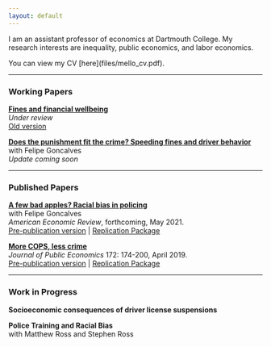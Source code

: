 ```yaml
---
layout: default
---
```


I am an assistant professor of economics at Dartmouth College. My research interests are inequality, public economics, and labor economics. 

<p>You can view my CV [here](files/mello_cv.pdf).</p>

***

### Working Papers

<b>[Fines and financial wellbeing](files/fines.pdf)</b>
<br>_Under review_
<br>[Old version](files/jmp.pdf)

<b>[Does the punishment fit the crime? Speeding fines and driver behavior](https://papers.ssrn.com/sol3/papers.cfm?abstract_id=3064406)</b>
<br>with Felipe Goncalves
<br>_Update coming soon_

***

### Published Papers ###

<b>[A few bad apples? Racial bias in policing](https://www.aeaweb.org/articles?id=10.1257/aer.20181607)</b>
<br>with Felipe Goncalves
<br>_American Economic Review_, forthcoming, May 2021.
<br>[Pre-publication version](https://papers.ssrn.com/sol3/papers.cfm?abstract_id=3627809) | [Replication Package](https://www.openicpsr.org/openicpsr/project/120242/version/V1/view)

<b>[More COPS, less crime](https://www.sciencedirect.com/science/article/pii/S0047272718302305)</b>
<br>_Journal of Public Economics_ 172: 174-200, April 2019. 
<br>[Pre-publication version](files/cops.pdf) | [Replication Package](https://github.com/mello/cops)

***

### Work in Progress ###

<b>Socioeconomic consequences of driver license suspensions</b>

<b>Police Training and Racial Bias</b>
<br>with Matthew Ross and Stephen Ross

